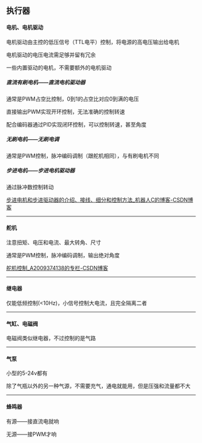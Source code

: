 ## 执行器

#### 电机、电机驱动

电机驱动由主控的低压信号（TTL电平）控制，将电源的高电压输出给电机

电机驱动的电压电流需足够并留有冗余

一些内置驱动的电机，不需要额外的电机驱动

##### 直流有刷电机——直流电机驱动器

通常是PWM占空比控制，0到1的占空比对应0到满的电压

直接输出PWM实现开环控制，无法准确的控制转速

配合编码器通过PID实现闭环控制，可以控制转速，甚至角度

##### 无刷电机——无刷电调

通常是PWM控制，脉冲编码调制（跟舵机相同），与有刷电机不同

##### 步进电机——步进电机驱动器

通过脉冲数控制转动

[步进电机和步进驱动器的介绍、接线、细分和控制方法_机器人C的博客-CSDN博客](https://blog.csdn.net/qq_38023025/article/details/104698387)

---

#### 舵机

注意扭矩、电压和电流、最大转角、尺寸

通常是PWM控制，脉冲编码调制，输出绝对角度

[舵机控制_A2009374138的专栏-CSDN博客](https://blog.csdn.net/a2009374138/article/details/8772432)

---

#### 继电器

仅能低频控制(<10Hz)，小信号控制大电流，且完全隔离二者

---

#### 气缸、电磁阀

电磁阀类似继电器，不过控制的是气路

---

#### 气泵

小型的5-24v都有

除了气瓶以外的另一种气源，不需要充气，通电就能用，但是压强和流量都不大

---

#### 蜂鸣器

有源——接直流电就响

无源——接PWM才响